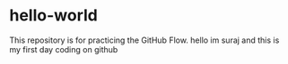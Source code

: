 # hello-world
This repository is for practicing the GitHub Flow.
hello im suraj and this is my first day coding on github
